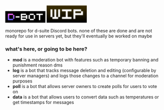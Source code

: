 <img src="https://raw.githubusercontent.com/d-suite/art/main/bot/bot_long@vector.svg" style="width:128px; height: auto;"> <img src="https://raw.githubusercontent.com/d-suite/art/main/wip.svg" style="width:128px; height: auto;">

monorepo for d-suite Discord bots. none of these are done and are not ready for use in servers yet, but they'll eventually be worked on maybe

### what's here, or going to be here?

- **mod** is a moderation bot with features such as temporary banning and punishment reason dms
- **log** is a bot that tracks message deletion and editing (configurable by server managers) and logs those changes to a channel for moderation purposes
- **poll** is a bot that allows server owners to create polls for users to vote on
- **data** is a bot that allows users to convert data such as temperatures or get timestamps for messages
